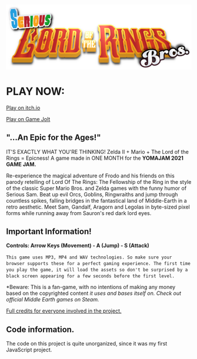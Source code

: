 ![logo](Logo222.png)

# PLAY NOW:
[Play on itch.io](https://casanovagames.itch.io/seriouslotrbros)

[Play on Game Jolt](https://gamejolt.com/games/seriouslotrbros/606266)

## "...An Epic for the Ages!"

IT'S EXACTLY WHAT YOU'RE THINKING!
Zelda II + Mario + The Lord of the Rings = Epicness!
A game made in ONE MONTH for the **YOMAJAM 2021 GAME JAM.**

Re-experience the magical adventure of Frodo and his friends on this parody retelling of Lord Of The Rings: The Fellowship of the Ring in the style of the classic Super Mario Bros. and Zelda games with the funny humor of Serious Sam.
Beat up evil Orcs, Goblins, Ringwraiths and jump through countless spikes, falling bridges in the fantastical land of Middle-Earth in a retro aesthetic. Meet Sam, Gandalf, Aragorn and Legolas in byte-sized pixel forms while running away from Sauron's red dark lord eyes.

## Important Information!

**Controls: Arrow Keys (Movement) - A (Jump) - S (Attack)**

``This game uses MP3, MP4 and WAV technologies. So make sure your browser supports these for a perfect gaming experience. The first time you play the game, it will load the assets so don't be surprised by a black screen appearing for a few seconds before the first level.``

*Beware: This is a fan-game, with no intentions of making any money based on the copyrighted content *it uses and bases itself on. Check out official Middle Earth games on Steam.*

[Full credits for everyone involved in the project.](https://raw.githubusercontent.com/casanovagames/seriouslotrbros/main/assets/credits.txt)

## Code information.
The code on this project is quite unorganized, since it was my first JavaScript project.
